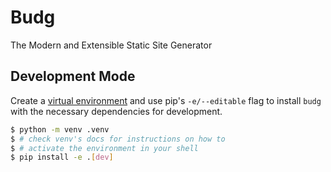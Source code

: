 # Budg

The Modern and Extensible Static Site Generator

## Development Mode

Create a [virtual environment](https://docs.python.org/3/glossary.html#term-virtual-environment) and use pip's `-e/--editable` flag to install `budg` with the necessary dependencies for development.

```sh
$ python -m venv .venv
$ # check venv's docs for instructions on how to
$ # activate the environment in your shell
$ pip install -e .[dev]
```
